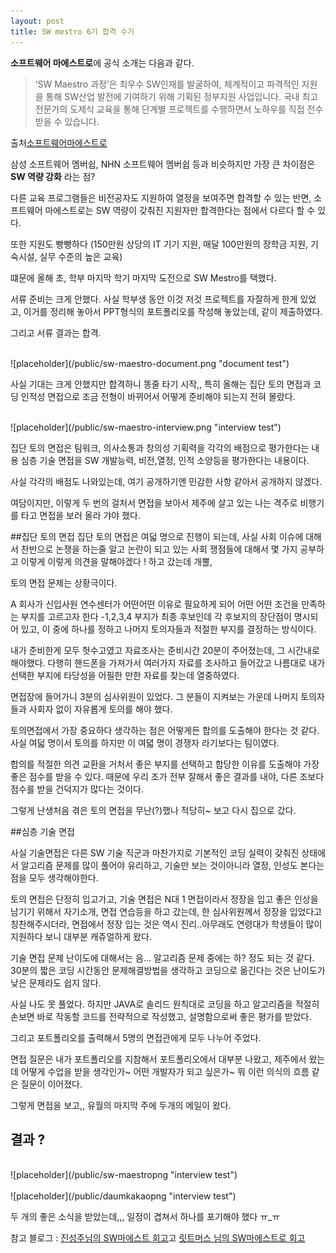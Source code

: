 ```yaml
---
layout: post
title: SW mestro 6기 합격 수기
---
```




 **소프트웨어 마에스트로**에 공식 소개는 다음과 같다.

 >‘SW Maestro 과정’은 최우수 SW인재를 발굴하여, 체계적이고 파격적인 지원을 통해 SW산업 발전에 기여하기 위해 기획된 정부지원 사업입니다. 
국내 최고 전문가의 도제식 교육을 통해 단계별 프로젝트를 수행하면서 노하우를 직접 전수 받을 수 있습니다.

출처[소프트웨어마에스트로](http://www.swmaestro.kr/web/web/greeting/introduceCourse.do)

삼성 소프트웨어 멤버쉽, NHN 소프트웨어 멤버쉽 등과 비슷하지만 가장 큰 차이점은 **SW 역량 강화** 라는 점?

다른 교육 프로그램들은 비전공자도 지원하여 열정을 보여주면 합격할 수 있는 반면, 소프트웨어 마에스트로는 SW 역량이 갖춰진 지원자만 합격한다는 점에서 다르다 할 수 있다.

또한 지원도 빵빵하다 (150만원 상당의 IT 기기 지원, 매달 100만원의 장학금 지원, 기숙시설, 실무 수준의 높은 교육)

떄문에 올해 초, 학부 마지막 학기 마지막 도전으로 SW Mestro를 택했다.

서류 준비는 크게 안했다. 사실 학부생 동안 이것 저것 프로젝트를 자잘하게 한게 있었고, 이거를 정리해 놓아서 PPT형식의 포트폴리오를 작성해 놓았는데, 같이 제출하였다.

그리고 서류 결과는 합격. 

<br>
![placeholder](/public/sw-maestro-document.png "document test")
<br>

사실 기대는 크게 안했지만 합격하니 똥줄 타기 시작,, 특히 올해는 집단 토의 면접과 코딩 인적성 면접으로 조금 전형이 바뀌어서 어떻게 준비해야 되는지 전혀 몰랐다.


<br>
![placeholder](/public/sw-maestro-interview.png "interview test")
<br>

집단 토의 면접은 팀워크, 의사소통과 창의성 기획력을 각각의 배점으로 평가한다는 내용
심층 기술 면접을 SW 개발능력, 비전,열정, 인적 소양등을 평가한다는 내용이다.

사실 각각의 배점도 나와있는데, 여기 공개하기엔 민감한 사항 같아서 공개하지 않겠다.

여담이지만, 이렇게 두 번의 걸처서 면접을 보아서 제주에 살고 있는 나는 격주로 비행기를 타고 면접을 보러 올라 갸야 했다.


##집단 토의 면접
집단 토의 면접은 여덟 명으로 진행이 되는데, 사실 사회 이슈에 대해서 찬반으로 논쟁을 하는줄 알고 논란이 되고 있는 사회 쟁점들에 대해서 몇 가지 공부하고 이렇게 이렇게 의견을 말해야겠다 ! 하고 갔는데 개뿔,

토의 면접 문제는 상황극이다.

A 회사가 신입사원 연수센터가 어떤어떤 이유로 필요하게 되어 어떤 어떤 조건을 만족하는 부지를 고르고자 한다 
-1,2,3,4 부지가 최종 후보인데 각 후보지의 장단점이 명시되어 있고, 이 중에 하나를 정하고 나머지 토의자들과 적절한 부지를 결정하는 방식이다.

내가 준비한게 모두 헛수고였고 자료조사는 준비시간 20분이 주어졌는데, 그 시간내로 해야했다. 다행히 핸드폰을 가져가서 여러가지 자료를 조사하고 들어갔고 나름대로 내가 선택한 부지에 타당성을 어필한 만한 자료를 찾는데 열중하였다.

면접장에 들어가니 3분의 심사위원이 있었다. 그 분들이 지켜보는 가운데 나머지 토의자들과 사회자 없이 자유롭게 토의를 해야 했다.

토의면접에서 가장 중요하다 생각하는 점은 어떻게든 합의를 도출해야 한다는 것 같다. 사실 여덟 명이서 토의를 하지만 이 여뎗 명이 경쟁자 라기보다는 팀이였다. 

합의를 적절한 의견 교환을 거처서 좋은 부지를 선택하고 합당한 이유를 도출해야 가장 좋은 점수를 받을 수 있다. 때문에 우리 조가 전부 잘해서 좋은 결과를 내야, 다른 조보다 점수를 받을 건덕지가 많다는 것이다.

그렇게 난생처음 겪은 토의 면접을 무난(?)했나 적당히~ 보고 다시 집으로 갔다.

##심층 기술 면접

사실 기술면접은 다른 SW 기술 직군과 마찬가지로 기본적인 코딩 실력이 갖춰진 상태에서 알고리즘 문제를 많이 풀어야 유리하고, 기술만 보는 것이아니라 열정, 인성도 본다는 점을 모두 생각해야한다.

토의 면접은 단정히 입고가고, 기술 면접은 N대 1 면접이라서 정장을 입고 좋은 인상을 남기기 위해서 자기소개, 면접 연습등을 하고 갔는데, 한 심사위원께서 정장을 입었다고 칭찬해주시더라, 면접에서 정장 입는 것은 역시 진리..아무래도 연령대가 학생들이 많이 지원하다 보니 대부분 캐쥬얼하게 왔다.

기술 면접 문제 난이도에 대해서는 음... 알고리즘 문제 중에는 하? 정도 되는 것 같다. 30분의 짧은 코딩 시간동안 문제해결방법을 생각하고 코딩으로 옮긴다는 것은 난이도가 낮은 문제라도 쉽지 않다. 

사실 나도 못 풀었다. 하지만 JAVA로 솔리드 원칙대로 코딩을 하고 알고리즘을 적절히 손보면 바로 작동할 코드를 전략적으로 작성했고, 설명함으로써 좋은 평가를 받았다.

그리고 포트폴리오를 출력해서 5명의 면접관에게 모두 나누어 주었다.

면접 질문은 내가 포트폴리오를 지참해서 포트폴리오에서 대부분 나왔고, 제주에서 왔는데 어떻게 수업을 받을 생각인가~ 어떤 개발자가 되고 싶은가~ 뭐 이런 의식의 흐름 같은 질문이 이어졌다.

그렇게 면접을 보고,, 유월의 마지막 주에 두개의 메일이 왔다.

## 결과 ?

<br>
![placeholder](/public/sw-maestropng "interview test")
<br>


<br>
![placeholder](/public/daumkakaopng "interview test")
<br>




두 개의 좋은 소식을 받았는데,,, 일정이 겹쳐서 하나를 포기해야 했다 ㅠ_ㅠ

참고 블로그 : [진성주님의 SW마에스트 회고](http://softwaregeeks.org/2011/07/09/sw-%EB%A7%88%EC%97%90%EC%8A%A4%ED%8A%B8%EB%A1%9C-%ED%9A%8C%EA%B3%A0/)고
		    [릿트머스 님의 SW마에스트로 회고](http://littmus.tistory.com/90)
